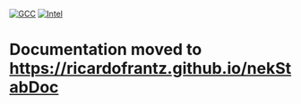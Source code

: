 [![GCC](https://github.com/ricardofrantz/nekStab/actions/workflows/gcc.yml/badge.svg?branch=master)](https://github.com/ricardofrantz/nekStab/actions/workflows/gcc.yml)
[![Intel](https://github.com/ricardofrantz/nekStab/actions/workflows/intel.yml/badge.svg?branch=master)](https://github.com/ricardofrantz/nekStab/actions/workflows/intel.yml)

# Documentation moved to https://ricardofrantz.github.io/nekStabDoc
